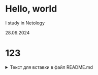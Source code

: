 # Hello, world

I study in  Netology

28.09.2024

# 123
<details><summary>Текст для вставки в файл README.md</summary>
4. Сделайте коммит с изменениями.
5. Отправьте коммит в репозиторий: <code>git push -u origin new-text</code>.
6. Откройте репозиторий на GitHub в браузере, переключитесь на ветку new-text и скопируйте ссылку из адресной строки браузера.
</details>